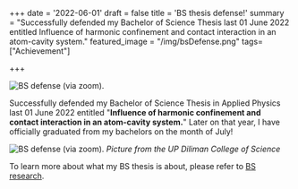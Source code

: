 +++
date = '2022-06-01'
draft = false
title = 'BS thesis defense!'
summary = "Successfully defended my Bachelor of Science Thesis last 01 June 2022 entitled Influence of harmonic confinement and contact interaction in an atom-cavity system."
featured_image = "/img/bsDefense.png"
tags= ["Achievement"]

+++

<img src="/img/bsDefense.png" alt="BS defense (via zoom).">

Successfully defended my Bachelor of Science Thesis in Applied Physics last 01 June 2022 entitled "<b>Influence of harmonic confinement and contact interaction in an atom-cavity system.</b>" Later on that year, I have officially graduated from my bachelors on the month of July!

<img src="/img/gradBS.JPG" alt="BS defense (via zoom).">
<i>Picture from the UP Diliman College of Science</i>

To learn more about what my BS thesis is about, please refer to <a href="/posts/research/bsandms/#bs-in-applied-physics">BS research</a>.
